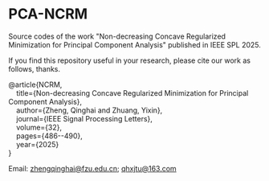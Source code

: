 # PCA-NCRM
Source codes of the work "Non-decreasing Concave Regularized Minimization for Principal Component Analysis" published in IEEE SPL 2025.

If you find this repository useful in your research, please cite our work as follows, thanks.

@article\{NCRM,<br/>
      &nbsp;&nbsp;&nbsp;&nbsp;title=\{Non-decreasing Concave Regularized Minimization for Principal Component Analysis\},<br/>
      &nbsp;&nbsp;&nbsp;&nbsp;author=\{Zheng, Qinghai and Zhuang, Yixin\},<br/>
      &nbsp;&nbsp;&nbsp;&nbsp;journal=\{IEEE Signal Processing Letters\},<br/>
      &nbsp;&nbsp;&nbsp;&nbsp;volume={32},<br/>
      &nbsp;&nbsp;&nbsp;&nbsp;pages=\{486--490\},<br/>
      &nbsp;&nbsp;&nbsp;&nbsp;year=\{2025\}<br/>
\}<br/>

Email: zhengqinghai@fzu.edu.cn; qhxjtu@163.com


